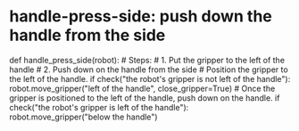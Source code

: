 # handle-press-side: push down the handle from the side
def handle_press_side(robot):
    # Steps:
    #  1. Put the gripper to the left of the handle
    #  2. Push down on the handle from the side
    # Position the gripper to the left of the handle.
    if check("the robot's gripper is not left of the handle"):
        robot.move_gripper("left of the handle", close_gripper=True)
    # Once the gripper is positioned to the left of the handle, push down on the handle.
    if check("the robot's gripper is left of the handle"):
        robot.move_gripper("below the handle")